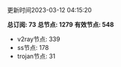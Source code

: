 更新时间2023-03-12 04:15:20

**总订阅: 73**
**总节点: 1279**
**有效节点: 548**
- v2ray节点: 339
- ss节点: 178
- trojan节点: 31

